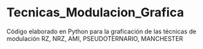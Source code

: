 # Tecnicas_Modulacion_Grafica
Código elaborado en Python para la graficación de las técnicas de modulación RZ, NRZ, AMI, PSEUDOTERNARIO, MANCHESTER
